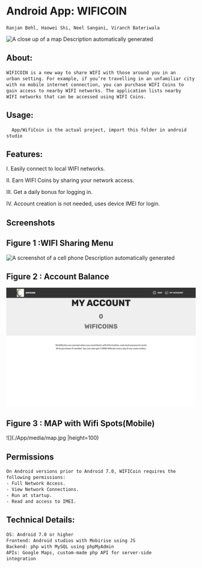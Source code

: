 # Android App: WIFICOIN
```
Ranjan Behl, Haowei Shi, Neel Sangani, Viranch Bateriwala
```
![A close up of a map Description automatically
generated](./App/media/image1.png)
## About:
```
WIFICOIN is a new way to share WIFI with those around you in an
urban setting. For example, if you’re travelling in an unfamiliar city
with no mobile internet connection, you can purchase WIFI Coins to
gain access to nearby WIFI networks. The application lists nearby
WIFI networks that can be accessed using WIFI Coins.
```
## Usage:
```
  App/WifiCoin is the actual project, import this folder in android studio
```
## Features:

I. Easily connect to local WIFI networks.

II. Earn WIFI Coins by sharing your network access.

III. Get a daily bonus for logging in.

IV. Account creation is not needed, uses device IMEI for login.

## Screenshots

## Figure 1 :WIFI Sharing Menu

![A screenshot of a cell phone Description automatically
generated](./App/media/image3.png)

## Figure 2 : Account Balance

![](./App/media/image2.png)

## Figure 3 : MAP with Wifi Spots(Mobile)
![](./App/media/map.jpg |height=100)
## Permissions
```
On Android versions prior to Android 7.0, WIFICoin requires the following permissions:
- Full Network Access.
- View Network Connections.
- Run at startup.
- Read and access to IMEI.
```
## Technical Details:

```
OS: Android 7.0 or higher
Frontend: Android studios with Mobirise using JS
Backend: php with MySQL using phpMyAdmin
APIs: Google Maps, custom-made php API for server-side
integration
```

